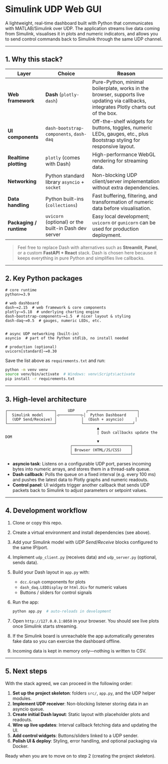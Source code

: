 # Simulink UDP Web GUI

A lightweight, real-time dashboard built with Python that communicates with MATLAB/Simulink over UDP. The application streams live data coming from Simulink, visualises it in plots and numeric indicators, and allows you to send control commands back to Simulink through the same UDP channel.

---

## 1. Why this stack?

| Layer | Choice | Reason |
|-------|--------|--------|
| **Web framework** | **Dash** (`plotly-dash`) | Pure-Python, minimal boilerplate, works in the browser, supports live updating via callbacks, integrates Plotly charts out of the box. |
| **UI components** | `dash-bootstrap-components`, `dash-daq` | Off-the-shelf widgets for buttons, toggles, numeric LEDs, gauges, etc., plus Bootstrap styling for responsive layout. |
| **Realtime plotting** | `plotly` (comes with Dash) | High-performance WebGL rendering for streaming data. |
| **Networking** | Python standard library `asyncio` + `socket` | Non-blocking UDP client/server implementation without extra dependencies. |
| **Data handling** | Python built-ins (`collections`) | Fast buffering, filtering, and transformation of numeric data before visualisation. |
| **Packaging / runtime** | `uvicorn` (optional) or the built-in Dash dev server | Easy local development; `uvicorn` or `gunicorn` can be used for production deployment. |

> Feel free to replace Dash with alternatives such as **Streamlit**, **Panel**, or a custom **FastAPI + React** stack. Dash is chosen here because it keeps everything in pure Python and simplifies live callbacks.

---

## 2. Key Python packages

```
# core runtime
python>=3.9

# web dashboard
dash~=2.15  # web framework & core components
plotly~=5.18  # underlying charting engine
dash-bootstrap-components~=1.5  # nicer layout & styling
dash-daq~=0.5  # gauges, numeric LEDs, etc.


# async UDP networking (built-in)
asyncio  # part of the Python stdlib, no install needed

# production (optional)
uvicorn[standard]~=0.30
```

Save the list above as `requirements.txt` and run:

```bash
python -m venv venv
source venv/bin/activate  # Windows: venv\Scripts\activate
pip install -r requirements.txt
```

---

## 3. High-level architecture

```
┌─────────────────────┐     UDP     ┌──────────────────────┐
│  Simulink model     │◁──────────▷│  Python Dashboard     │
│  (UDP Send/Receive) │           │  (Dash + asyncio)     │
└─────────────────────┘           └──────────────────────┘
                                         ▲
                                         │ Dash callbacks update the DOM
                                         ▼
                             ┌──────────────────────────┐
                             │ Browser (HTML/JS/CSS)    │
                             └──────────────────────────┘
```

* **asyncio task**: Listens on a configurable UDP port, parses incoming bytes into numeric arrays, and stores them in a thread-safe queue.
* **Dash callback**: Polls the queue on a fixed interval (e.g. every 100 ms) and pushes the latest data to Plotly graphs and numeric readouts.
* **Control panel**: UI widgets trigger another callback that sends UDP packets back to Simulink to adjust parameters or setpoint values.

---

## 4. Development workflow

1. Clone or copy this repo.
2. Create a virtual environment and install dependencies (see above).
3. Add your Simulink model with *UDP Send*/*Receive* blocks configured to the same IP/port.
4. Implement `udp_client.py` (receives data) and `udp_server.py` (optional, sends data).
5. Build your Dash layout in `app.py` with:
   - `dcc.Graph` components for plots
   - `dash_daq.LEDDisplay` or `html.Div` for numeric values
   - Buttons / sliders for control signals
6. Run the app:

   ```bash
   python app.py  # auto-reloads in development
   ```
7. Open `http://127.0.0.1:8050` in your browser. You should see live plots once Simulink starts streaming.
8. If the Simulink board is unreachable the app automatically generates fake
   data so you can exercise the dashboard offline.
9. Incoming data is kept in memory only—nothing is written to CSV.

---

## 5. Next steps

With the stack agreed, we can proceed in the following order:

1. **Set up the project skeleton**: folders `src/`, `app.py`, and the UDP helper modules.
2. **Implement UDP receiver**: Non-blocking listener storing data in an asyncio queue.
3. **Create initial Dash layout**: Static layout with placeholder plots and readouts.
4. **Wire up live updates**: Interval callback fetching data and updating the UI.
5. **Add control widgets**: Buttons/sliders linked to a UDP sender.
6. **Polish UI & deploy**: Styling, error handling, and optional packaging via Docker.

Ready when you are to move on to step 2 (creating the project skeleton). 